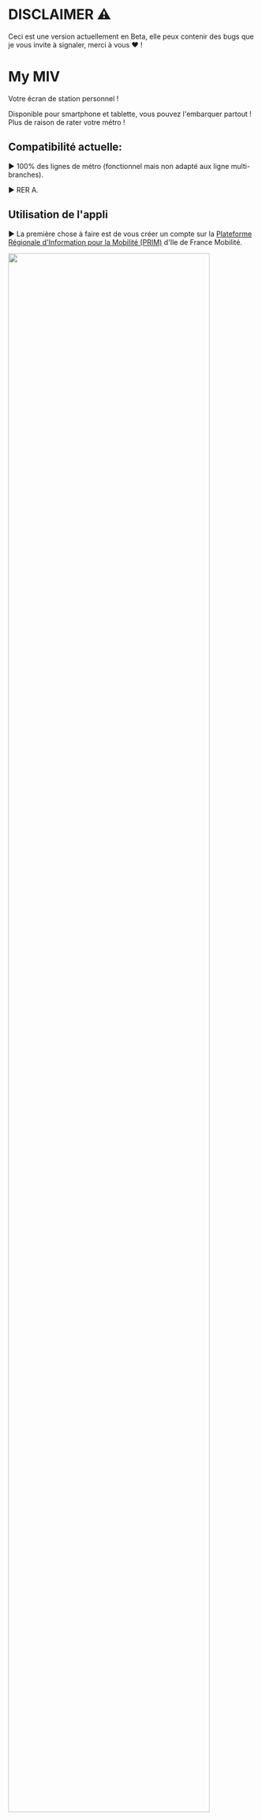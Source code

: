
# DISCLAIMER ⚠️

Ceci est une version actuellement en Beta, elle peux contenir des bugs que je vous invite à signaler, merci à vous ♥️ !

# My MIV

Votre écran de station personnel !

Disponible pour smartphone et tablette, vous pouvez l'embarquer partout ! Plus de raison de rater votre métro !

## Compatibilité actuelle:

▶ 100% des lignes de métro (fonctionnel mais non adapté aux ligne multi-branches).


▶ RER A.

## Utilisation de l'appli

▶ La première chose à faire est de vous créer un compte sur la [Plateforme Régionale d'Information pour la Mobilité (PRIM)](https://prim.iledefrance-mobilites.fr/) d'Ile de France Mobilité.

<img  src="https://srv.fbr.ninja/index.php/s/dDsqQo2TkRygNjS/preview"  width="90%">

▶ Ensuite générez votre clé API.

<img  src="https://srv.fbr.ninja/index.php/s/stgcndArX7HWym9/preview"  width="50%"><img  src="https://srv.fbr.ninja/index.php/s/pHsneteTJkJ2Yat/preview"  width="50%">

▶ Rendez-vous sur le site [QrCode Monkey](https://www.qrcode-monkey.com/fr/#text) copiez votre clé API et générez un QrCode (vous allez voir c'est très pratique !).

<img  src="https://srv.fbr.ninja/index.php/s/gbbMqPpo8N7iqRy/preview"  width="90%">

▶ Installer l'APK [disponible ici](https://github.com/Florian1548/My-MIV/tree/main/My%20MIV%20app) choisissez la bonne version (tablette ou téléphone).

▶ Si votre appareil vous le demande [autorisez les sources inconnues](https://apprendre.pandasuite.com/article/952-autoriser-application-source-inconnue-android).

▶ Une fois dans l'application, entrez votre clé API ou scannez le QrCode précédemment créer !

<img  src="https://srv.fbr.ninja/index.php/s/N3ojXZFLadWKQ79/preview"  width="90%">

▶ Le stopPoint correspond à l'identifiant du quai que vous souhaitez programmer, pour le trouver, [rendez-vous ici](https://prim.iledefrance-mobilites.fr/fr/donnees-statiques/arrets).

<img  src="https://srv.fbr.ninja/index.php/s/gPpxfwmLoTpMK8b/preview"  width="90%">

▶ Allez dans "Tableau" puis cherchez votre station, filtrez votre mode de transport pour plus de facilité.

<img  src="https://srv.fbr.ninja/index.php/s/dNdpTLPmyiHNwZF/preview"  width="50%"><img  src="https://srv.fbr.ninja/index.php/s/E2Mm984orRwCrcr/preview"  width="50%">

▶ Une ligne passant dans une station à minimum 2 stopPoint (arID) le quai allez et le quai retour, il vous suffit de tester l'un des deux (menu automatique en développement de mon coté 🖥️).

<img  src="https://srv.fbr.ninja/index.php/s/Q9abiZ9TJP8LmCr/preview"  width="90%">

Et voilà ! Plus aucun train ou métro ne vous échappera 👀 !
